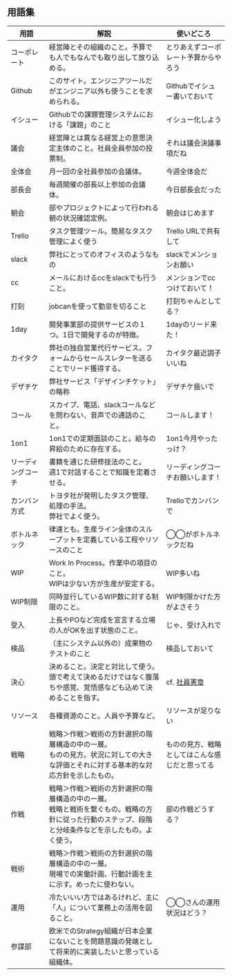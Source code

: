 ## 用語集

| 用語 | 解説 | 使いどころ |
| --- | --- | --- |
| コーポレート | 経営陣とその組織のこと。予算でも人でもなんでも取り出して放り込める。 | とりあえずコーポレート予算からやろう |
| Github | このサイト。エンジニアツールだがエンジニア以外も使うことを求められる。 | Githubでイシュー書いておいて |
| イシュー | Githubでの課題管理システムにおける「課題」のこと | イシュー化しよう |
| 議会 | 経営陣とは異なる経営上の意思決定主体のこと。社員全員参加の投票制。 | それは議会決議事項だね |
| 全体会 | 月一回の全社員参加の会議体。 | 今週全体会だ |
| 部長会 | 毎週開催の部長以上参加の会議体。 | 今日部長会だった |
| 朝会 | 部やプロジェクトによって行われる朝の状況確認定例。 | 朝会はじめます |
| Trello | タスク管理ツール。簡易なタスク管理によく使う | Trello URLで共有して |
| slack | 弊社にとってのオフィスのようなもの | slackでメンションお願い |
| cc | メールにおけるccをslackでも行うこと。 | メンションでccつけておいて！ |
| 打刻 | jobcanを使って勤怠を切ること | 打刻ちゃんとしてる？ |
| 1day | 開発事業部の提供サービスの１つ。1日で開発するのが特徴。 | 1dayのリード来た！ |
| カイタク | 弊社の独自営業代行サービス。フォームからセールスレターを送ることでリード獲得する。 | カイタク最近調子いいね |
| デザチケ | 弊社サービス「デザインチケット」の略称 | デザチケ扱いで |
| コール | スカイプ、電話、slackコールなどを問わない、音声での通話のこと。 | コールします！ |
| 1on1 | 1on1での定期面談のこと。給与の昇給のために存在する。 | 1on1今月やったっけ？ |
| リーディングコーチ | 書籍を通じた研修技法のこと。<br />週1で対話することで知識を定着させる。 | リーディングコーチお願いします！ |
| カンバン方式 | トヨタ社が発明したタスク管理、処理の手法。<br />弊社でよく使う。 | Trelloでカンバンで |
| ボトルネック | 律速とも。生産ライン全体のスループットを定義している工程やリソースのこと | ◯◯がボトルネックだね |
| WIP | Work In Process。作業中の項目のこと。<br />WIPは少ない方が生産が安定する。 | WIP多いね |
| WIP制限 | 同時並行しているWIP数に対する制限のこと。 | WIP制限かけた方がよさそう |
| 受入 | 上長やPOなど完成を宣言する立場の人がOKを出す状態のこと。 | じゃ、受け入れで |
| 検品 | （主にシステム以外の）成果物のテストのこと | 検品しておいて |
| 決心 | 決めること。決定と対比して使う。<br />頭で考えて決めるだけではなく腹落ちや感覚、覚悟感なども込めて決めることを指す。 | cf. [社員憲章](https://github.com/imejin-dev/constitution/blob/master/bill_of_rights.md) |
| リソース | 各種資源のこと。人員や予算など。 | リソースが足りない |
| 戦略 | 戦略＞作戦＞戦術の方針選択の階層構造の中の一層。<br />ものの見方。状況に対しての大きな評価とそれに対する基本的な対応方針を示したもの。 | ものの見方、戦略としてはこんな感じだと思ってる |
| 作戦 | 戦略＞作戦＞戦術の方針選択の階層構造の中の一層。<br />戦略と戦術を繋ぐもの。戦略の方針に従った行動のステップ、段階と分岐条件などを示したもの。よく使う。 | 部の作戦どうする？ |
| 戦術 | 戦略＞作戦＞戦術の方針選択の階層構造の中の一層。<br />現場での実働計画、行動計画を主に示す。めったに使わない。 | |
| 運用 | 冷たいいい方ではあるけれど、主に「人」について業務上の活用を図ること。 | ◯◯さんの運用状況はどう？ |
| 参謀部 | 欧米でのStrategy組織が日本企業にないことを問題意識の発端として将来的に実装したいと思っている組織体。 | |
